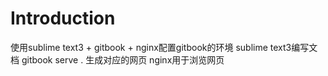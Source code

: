 # Introduction

使用sublime text3 + gitbook + nginx配置gitbook的环境
sublime text3编写文档
gitbook serve . 生成对应的网页
nginx用于浏览网页

